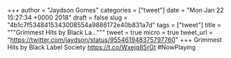 
+++
author = "Jaydson Gomes"
categories = ["tweet"]
date = "Mon Jan 22 15:27:34 +0000 2018"
draft = false
slug = "4b1c7f5348415343008554a9886172e40b831a7d"
tags = ["tweet"]
title = """Grimmest Hits by Black La..."""
tweet = true
micro = true
tweet_url = "https://twitter.com/jaydson/status/955461948375797760"
+++
Grimmest Hits by Black Label Society https://t.co/Wxejq85rGt #NowPlaying
